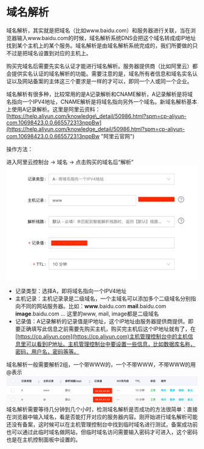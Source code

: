 # 域名解析

域名解析，其实就是把域名（比如www.baidu.com）和服务器进行关联，当在浏览器输入www.baidu.com的时候，域名解析系统DNS会把这个域名转成成IP地址找到某个主机上的某个服务。域名解析是由域名解析系统完成的，我们所要做的只不过是把域名设置到对应的主机上。

购买完域名后需要先实名认证才能进行域名解析。服务器提供商（比如阿里云）都会提供实名认证的域名解析的功能。需要注意的是，域名所有者信息和域名实名认证以及网站备案的主体这三个要求是一样的才可以，即同一个人或同一个企业。

域名解析有很多种，比较常用的是A记录解析和CNAME解析，A记录解析是将域名指向一个IPV4地址，CNAME解析是将域名指向另外一个域名。新域名解析基本上使用A记录解析。这里是阿里云资料：[https://help.aliyun.com/knowledge\_detail/50986.html?spm=cp-aliyun-com.10698423.0.0.665572313nppBw](https://help.aliyun.com/knowledge_detail/50986.html?spm=cp-aliyun-com.10698423.0.0.665572313nppBw "阿里云官网")

操作方法：

进入阿里云控制台 -&gt; 域名 -&gt; 点击购买的域名后“解析”![](/WordPress/images/1.png)

* 记录类型：选择A，即将域名指向一个IPV4地址
* 主机记录：主机记录录是二级域名，一个主域名可以添加多个二级域名分别指向不同的网站服务器。比如：**www**.baidu.com **mail**.baidu.com **image**.baidu.com ... 这里的www, mail, image都是二级域名
* 记录值：A记录解析的记录值是IP地址，这个IP地址由服务器提供商提供。即要正确填写此信息之前需要先购买主机，购买完主机后这个IP地址就有了，在[https://cp.aliyun.com](https://cp.aliyun.com)主机管理控制台中的主机信息里可以看到IP地址。主机管理控制台中要设置一些信息，比如数据库名称，密码，用户名，密码等等。

域名解析一般需要解析2组，一个带WWW的，一个不带WWW，不带WWW的用@表示![](/WordPress/images/2.png)  
域名解析需要等待几分钟到几个小时，检测域名解析是否成功的方法很简单：直接在浏览器中输入域名，看是否能打开对应的服务器内容。刚开始进行域名解析可能还没有备案，这时候可以在主机管理控制台中找到临时域名进行测试，备案成功前也可以通过此临时域名做网站，但临时域名访问需要输入密码才可进入，这个密码也是在主机控制面板中设置的。


